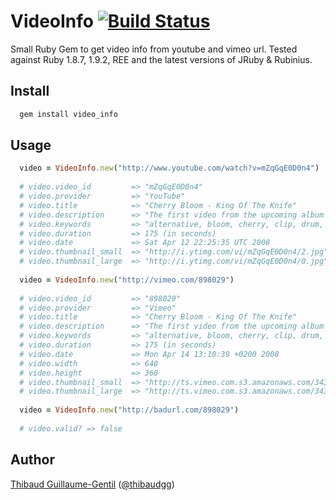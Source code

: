 VideoInfo [![Build Status](https://secure.travis-ci.org/thibaudgg/video_info.png?branch=master)](http://travis-ci.org/thibaudgg/video_info)
=========
  
Small Ruby Gem to get video info from youtube and vimeo url.
Tested against Ruby 1.8.7, 1.9.2, REE and the latest versions of JRuby & Rubinius.
  
Install
--------

``` bash
  gem install video_info
```
  
Usage
-----
  
``` ruby
  video = VideoInfo.new("http://www.youtube.com/watch?v=mZqGqE0D0n4")
  
  # video.video_id         => "mZqGqE0D0n4"
  # video.provider         => "YouTube"
  # video.title            => "Cherry Bloom - King Of The Knife"
  # video.description      => "The first video from the upcoming album Secret Sounds, to download in-stores April 14. Checkout http://www.cherrybloom.net"
  # video.keywords         => "alternative, bloom, cherry, clip, drum, guitar, king, knife, of, Paris-Forum, rock, the, tremplin"
  # video.duration         => 175 (in seconds)
  # video.date             => Sat Apr 12 22:25:35 UTC 2008
  # video.thumbnail_small  => "http://i.ytimg.com/vi/mZqGqE0D0n4/2.jpg"
  # video.thumbnail_large  => "http://i.ytimg.com/vi/mZqGqE0D0n4/0.jpg"
  
  video = VideoInfo.new("http://vimeo.com/898029")
  
  # video.video_id         => "898029"
  # video.provider         => "Vimeo"
  # video.title            => "Cherry Bloom - King Of The Knife"
  # video.description      => "The first video from the upcoming album Secret Sounds, to download in-stores April 14. Checkout http://www.cherrybloom.net"
  # video.keywords         => "alternative, bloom, cherry, clip, drum, guitar, king, knife, of, Paris-Forum, rock, the, tremplin"
  # video.duration         => 175 (in seconds)
  # video.date             => Mon Apr 14 13:10:39 +0200 2008
  # video.width            => 640
  # video.height           => 360
  # video.thumbnail_small  => "http://ts.vimeo.com.s3.amazonaws.com/343/731/34373130_100.jpg"
  # video.thumbnail_large  => "http://ts.vimeo.com.s3.amazonaws.com/343/731/34373130_640.jpg"
  
  video = VideoInfo.new("http://badurl.com/898029")
  
  # video.valid? => false
```
  
Author
------

[Thibaud Guillaume-Gentil](https://github.com/thibaudgg) ([@thibaudgg](http://twitter.com/thibaudgg))
